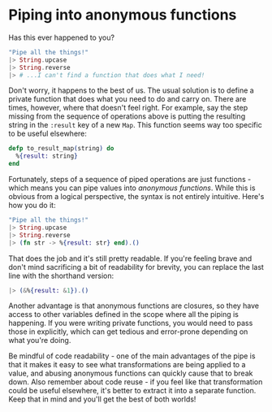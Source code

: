 # Piping into anonymous functions

Has this ever happened to you?

```elixir
"Pipe all the things!"
|> String.upcase
|> String.reverse
|> # ...I can't find a function that does what I need!
```

Don't worry, it happens to the best of us. The usual solution is to define a private function that
does what you need to do and carry on. There are times, however, where that doesn't feel right. For
example, say the step missing from the sequence of operations above is putting the resulting
string in the `:result` key of a new `Map`. This function seems way too specific to be useful
elsewhere:

```elixir
defp to_result_map(string) do
  %{result: string}
end
```

Fortunately, steps of a sequence of piped operations are just functions - which means you can pipe
values into _anonymous functions_. While this is obvious from a logical perspective, the syntax
is not entirely intuitive. Here's how you do it:

```elixir
"Pipe all the things!"
|> String.upcase
|> String.reverse
|> (fn str -> %{result: str} end).()
```

That does the job and it's still pretty readable. If you're feeling brave and don't mind sacrificing
a bit of readability for brevity, you can replace the last line with the shorthand version:

```elixir
|> (&%{result: &1}).()
```

Another advantage is that anonymous functions are closures, so they have access to other variables
defined in the scope where all the piping is happening. If you were writing private functions, you
would need to pass those in explicitly, which can get tedious and error-prone depending on what you're doing.

Be mindful of code readability - one of the main advantages of the pipe is that it makes it easy to
see what transformations are being applied to a value, and abusing anonymous functions can quickly
cause that to break down. Also remember about code reuse - if you feel like that transformation
could be useful elsewhere, it's better to extract it into a separate function. Keep that in
mind and you'll get the best of both worlds!
